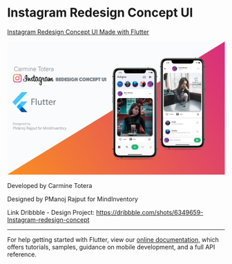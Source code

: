 # Instagram Redesign Concept UI

<ins>Instagram Redesign Concept UI Made with Flutter</ins>

![alt text](https://github.com/carminetotera/Images/blob/master/instagram-redesign-concept-flutter.png?raw=true)

Developed by Carmine Totera

Designed by PManoj Rajput for MindInventory

Link Dribbble - Design Project: https://dribbble.com/shots/6349659-Instagram-redesign-concept

---
For help getting started with Flutter, view our
[online documentation](https://flutter.dev/docs), which offers tutorials,
samples, guidance on mobile development, and a full API reference.
